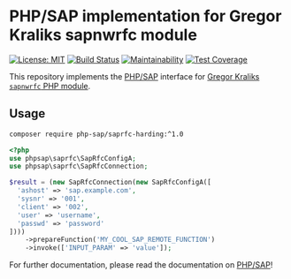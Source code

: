 # PHP/SAP implementation for Gregor Kraliks sapnwrfc module

[![License: MIT][license-mit]](LICENSE)
[![Build Status][travis-badge]][travis-ci]
[![Maintainability][maintainability-badge]][maintainability]
[![Test Coverage][coverage-badge]][coverage]

This repository implements the [PHP/SAP][phpsap] interface for [Gregor Kraliks `sapnwrfc` PHP module][kralik].

## Usage

```sh
composer require php-sap/saprfc-harding:^1.0
```

```php
<?php
use phpsap\saprfc\SapRfcConfigA;
use phpsap\saprfc\SapRfcConnection;

$result = (new SapRfcConnection(new SapRfcConfigA([
  'ashost' => 'sap.example.com',
  'sysnr' => '001',
  'client' => '002',
  'user' => 'username',
  'passwd' => 'password'
])))
    ->prepareFunction('MY_COOL_SAP_REMOTE_FUNCTION')
    ->invoke(['INPUT_PARAM' => 'value']);
```

For further documentation, please read the documentation on [PHP/SAP][phpsap]!

[phpsap]: https://php-sap.github.io
[kralik]: https://github.com/gkralik/php7-sapnwrfc "SAP NW RFC SDK extension for PHP7"
[license-mit]: https://img.shields.io/badge/license-MIT-blue.svg
[travis-badge]: https://travis-ci.org/php-sap/saprfc-kralik.svg?branch=master
[travis-ci]: https://travis-ci.org/php-sap/saprfc-kralik
[maintainability-badge]: https://api.codeclimate.com/v1/badges/d94f95bad2040c993c65/maintainability
[maintainability]: https://codeclimate.com/github/php-sap/saprfc-kralik/maintainability
[coverage-badge]: https://api.codeclimate.com/v1/badges/d94f95bad2040c993c65/test_coverage
[coverage]: https://codeclimate.com/github/php-sap/saprfc-kralik/test_coverage
